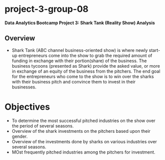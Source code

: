 # project-3-group-08
  **Data Analytics Bootcamp Project 3: Shark Tank (Reality Show) Analysis**
  ## Overview
-  Shark Tank (ABC channel business-oriented show) is where newly start-up entrepreneurs come into the show to grab the required amount of funding in exchange with their portion(share) of the business. The business tycoons (presented as Shark) provide the asked value, or more in exchange of an equity of the business from the pitchers. The end goal for the entrepreneurs who come to the show is to win over the sharks with their business pitch and convince them to invest in their businesses.
# Objectives
- To determine the most successful pitched industries on the show over the period of several seasons.
- Overview of the shark investments on the pitchers based upon their gender.
- Overview of the investments done by sharks on various industries over several seasons.
- MOst frequently pitched industries among the pitchers for investment.


